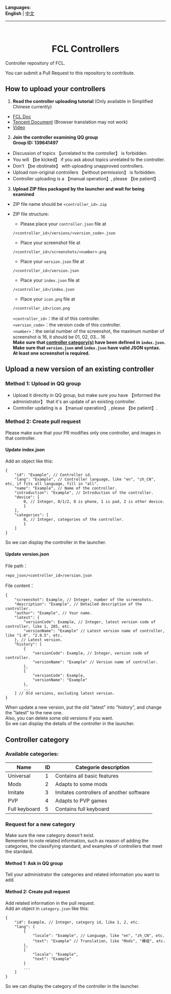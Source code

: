 **Languages:**  
**English** | [中文](README-CN.md)

----
</br>

<h1 align="center">FCL Controllers</h1>

Controller repository of FCL.

You can submit a Pull Request to this repository to contribute.

## How to upload your controllers

1. **Read the controller uploading tutorial** (Only available in Simplified Chinese currently)
  * [FCL Doc](https://docs.ningmo.fun/docs/cc.html)
  * [Tencent Document](https://docs.qq.com/doc/DWW9QZmJZSnVhU1lD) (Browser translation may not work)
  * [Video](https://b23.tv/izaMGCq)

2. **Join the controller examining QQ group**  
  **Group ID: 139641497**  
  * Discussion of topics 【unrelated to the controller】 is forbidden.
  * You will 【be kicked】 if you ask about topics unrelated to the controller.
  * Don't 【be obstinate】 with uploading unapproved controllers.
  * Upload non-original controllers 【without permission】 is forbidden.
  * Controller uploading is a 【manual operation】, please 【be patient】.

3. **Upload ZIP files packaged by the launcher and wait for being examined**  

  * ZIP file name should be `<controller_id>.zip`

  * ZIP file structure:
    * Please place your `controller.json` file at
    ```
    /<controller_id>/versions/<version_code>.json
    ```
    * Place your screenshot file at
    ```
    /<controller_id>/screenshots/<number>.png
    ```
    * Place your `version.json` file at
    ```
    /<controller_id>/version.json
    ```
    * Place your `index.json` file at
    ```
    /<controller_id>/index.json
    ```
    * Place your `icon.png` file at
    ```
    /<controller_id>/icon.png
    ```

    `<controller_id>`：the id of this controller.  
    `<version_code>`：the version code of this controller.  
    `<number>`：the serial number of the screenshot, the maximum number of screenshot is 16, it should be 01, 02, 03... 16  
    **Make sure that [controller category(s)](#controller-category) have been defined in `index.json`.**  
    **Make sure that `version.json` and `index.json` have valid JSON syntax.**  
    **At least one screenshot is required.**

## Upload a new version of an existing controller

### Method 1: Upload in QQ group

* Upload it directly in QQ group, but make sure you have 【informed the administrator】 that it's an update of an existing controller.
* Controller updating is a 【manual operation】, please 【be patient】.

### Method 2: Create pull request

Please make sure that your PR modifies only one controller, and images in that controller.

#### Update index.json

Add an object like this:
```
{
    "id": "Example", // Controller id.
    "lang": "Example", // Controller language, like "en", "zh_CN", etc, if fits all language, fill in "all".
    "name": "Example", // Name of the controller.
    "introduction": "Example", // Introduction of the controller.
    "device": [
        0, // Integer, 0/1/2, 0 is phone, 1 is pad, 2 is other device.
        1
    ],
    "categories": [
        0, // Integer, categories of the controller.
        1
    ]
}
```
So we can display the controller in the launcher.

#### Update version.json

File path：
```
repo_json/<controller_id>/version.json
```

File content：
```
{
    "screenshot": Example, // Integer, number of the screenshots.
    "description": "Example", // Detailed description of the controller.
    "author": "Example", // Your name.
    "latest": {
        "versionCode": Example, // Integer, latest version code of controller, like 1, 285, etc.
        "versionName": "Example" // Latest version name of controller, like "1.0", "2.8.5", etc.
    }, // Latest version.
    "history": [
        {
            "versionCode": Example, // Integer, version code of controller.
            "versionName": "Example" // Version name of controller.
        },
        {
            "versionCode": Example,
            "versionName": "Example"
        },
        ...
    ] // Old versions, excluding latest version.
}
```
When update a new version, put the old "latest" into "history", and change the "latest" to the new one.  
Also, you can delete some old versions if you want.  
So we can display the details of the controller in the launcher.

## Controller category

### Available categories:

| Name | ID | Categorie description |
| ---- | ---- | ---- |
| Universal | 1 | Contains all basic features |
| Mods | 2 | Adapts to some mods |
| Imitate | 3 | Imitates controllers of another software |
| PVP | 4 | Adapts to PVP games |
| Full keyboard | 5 | Contains full keyboard |

### Request for a new category
Make sure the new category doesn't exist.  
Remember to note related information, such as reason of adding the categories, the classifying standard, and examples of controllers that meet the standard.
#### Method 1: Ask in QQ group
Tell your administrator the categories and related information you want to add.
#### Method 2: Create pull request
Add related information in the pull request.  
Add an object in `category.json` like this:
```
{
    "id": Example, // Integer, category id, like 1, 2, etc.
    "lang": [
        {
            "locale": "Example", // Language, like "en", "zh_CN", etc.
            "text": "Example" // Translation, like "Mods", "模组", etc.
        },
        {
            "locale": "Example",
            "text": "Example"
        }
        ...
    ]
}
```
So we can display the category of the controller in the launcher.
